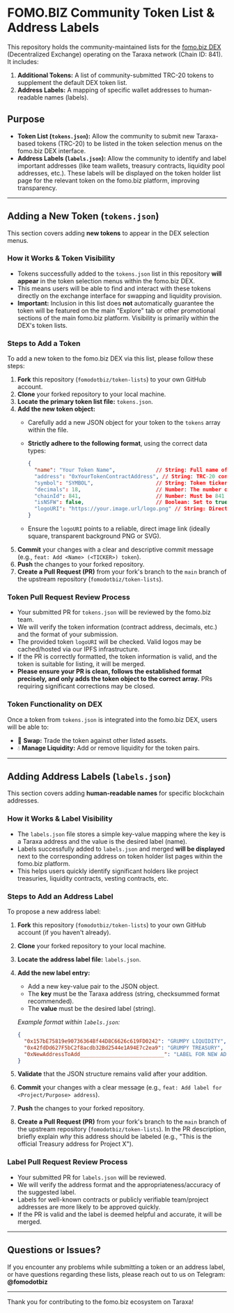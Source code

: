 # FOMO.BIZ Community Token List & Address Labels

This repository holds the community-maintained lists for the [fomo.biz DEX](https://fomo.biz/dex) (Decentralized Exchange) operating on the Taraxa network (Chain ID: 841). It includes:

1.  **Additional Tokens:** A list of community-submitted TRC-20 tokens to supplement the default DEX token list.
2.  **Address Labels:** A mapping of specific wallet addresses to human-readable names (labels).

## Purpose

*   **Token List (`tokens.json`):** Allow the community to submit new Taraxa-based tokens (TRC-20) to be listed in the token selection menus on the fomo.biz DEX interface.
*   **Address Labels (`labels.json`):** Allow the community to identify and label important addresses (like team wallets, treasury contracts, liquidity pool addresses, etc.). These labels will be displayed on the token holder list page for the relevant token on the fomo.biz platform, improving transparency.

---

## Adding a New Token (`tokens.json`)

This section covers adding **new tokens** to appear in the DEX selection menus.

### How it Works & Token Visibility

*   Tokens successfully added to the `tokens.json` list in this repository **will appear** in the token selection menus within the fomo.biz DEX.
*   This means users will be able to find and interact with these tokens directly on the exchange interface for swapping and liquidity provision.
*   **Important:** Inclusion in this list does **not** automatically guarantee the token will be featured on the main "Explore" tab or other promotional sections of the main fomo.biz platform. Visibility is primarily within the DEX's token lists.

### Steps to Add a Token

To add a new token to the fomo.biz DEX via this list, please follow these steps:

1.  **Fork** this repository (`fomodotbiz/token-lists`) to your own GitHub account.
2.  **Clone** your forked repository to your local machine.
3.  **Locate the primary token list file:** `tokens.json`.
4.  **Add the new token object:**
    *   Carefully add a new JSON object for your token to the `tokens` array within the file.
    *   **Strictly adhere to the following format**, using the correct data types:

        ```json
        {
          "name": "Your Token Name",             // String: Full name of the token
          "address": "0xYourTokenContractAddress", // String: TRC-20 contract address on Taraxa (checksummed preferred)
          "symbol": "SYMBOL",                    // String: Token ticker symbol (usually uppercase)
          "decimals": 18,                        // Number: The number of decimals the token uses
          "chainId": 841,                        // Number: Must be 841 for Taraxa Mainnet
          "isNSFW": false,                       // Boolean: Set to true if name/symbol/logo might be considered Not Safe For Work
          "logoURI": "https://your.image.url/logo.png" // String: Direct, publicly accessible URL to the token logo (HTTPS preferred, IPFS acceptable)
        }
        ```

    *   Ensure the `logoURI` points to a reliable, direct image link (ideally square, transparent background PNG or SVG).
5.  **Commit** your changes with a clear and descriptive commit message (e.g., `feat: Add <Name> (<TICKER>) token`).
6.  **Push** the changes to your forked repository.
7.  **Create a Pull Request (PR)** from your fork's branch to the `main` branch of the upstream repository (`fomodotbiz/token-lists`).

### Token Pull Request Review Process

*   Your submitted PR for `tokens.json` will be reviewed by the fomo.biz team.
*   We will verify the token information (contract address, decimals, etc.) and the format of your submission.
*   The provided token `logoURI` will be checked. Valid logos may be cached/hosted via our IPFS infrastructure.
*   If the PR is correctly formatted, the token information is valid, and the token is suitable for listing, it will be merged.
*   **Please ensure your PR is clean, follows the established format precisely, and only adds the token object to the correct array.** PRs requiring significant corrections may be closed.

### Token Functionality on DEX

Once a token from `tokens.json` is integrated into the fomo.biz DEX, users will be able to:

*   🔄 **Swap:** Trade the token against other listed assets.
*   💧 **Manage Liquidity:** Add or remove liquidity for the token pairs.

---

## Adding Address Labels (`labels.json`)

This section covers adding **human-readable names** for specific blockchain addresses.

### How it Works & Label Visibility

*   The `labels.json` file stores a simple key-value mapping where the key is a Taraxa address and the value is the desired label (name).
*   Labels successfully added to `labels.json` and merged **will be displayed** next to the corresponding address on token holder list pages within the fomo.biz platform.
*   This helps users quickly identify significant holders like project treasuries, liquidity contracts, vesting contracts, etc.

### Steps to Add an Address Label

To propose a new address label:

1.  **Fork** this repository (`fomodotbiz/token-lists`) to your own GitHub account (if you haven't already).
2.  **Clone** your forked repository to your local machine.
3.  **Locate the address label file:** `labels.json`.
4.  **Add the new label entry:**
    *   Add a new key-value pair to the JSON object.
    *   The **key** must be the Taraxa address (string, checksummed format recommended).
    *   The **value** must be the desired label (string).

    *Example format within `labels.json`:*
    ```json
    {
      "0x157bE75819e90736364Bf44D8C6626c619FD0242": "GRUMPY LIQUIDITY",
      "0x42fdDd627F5bC2f8acdb32Bd2544e1A94E7c2ea9": "GRUMPY TREASURY",
      "0xNewAddressToAdd___________________________": "LABEL FOR NEW ADDRESS"
    }
    ```
5.  **Validate** that the JSON structure remains valid after your addition.
6.  **Commit** your changes with a clear message (e.g., `feat: Add label for <Project/Purpose> address`).
7.  **Push** the changes to your forked repository.
8.  **Create a Pull Request (PR)** from your fork's branch to the `main` branch of the upstream repository (`fomodotbiz/token-lists`). In the PR description, briefly explain *why* this address should be labeled (e.g., "This is the official Treasury address for Project X").

### Label Pull Request Review Process

*   Your submitted PR for `labels.json` will be reviewed.
*   We will verify the address format and the appropriateness/accuracy of the suggested label.
*   Labels for well-known contracts or publicly verifiable team/project addresses are more likely to be approved quickly.
*   If the PR is valid and the label is deemed helpful and accurate, it will be merged.

---

## Questions or Issues?

If you encounter any problems while submitting a token or an address label, or have questions regarding these lists, please reach out to us on Telegram: **@fomodotbiz**

---

Thank you for contributing to the fomo.biz ecosystem on Taraxa!
